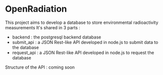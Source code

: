 # OpenRadiation
This project aims to develop a database to store environmental radioactivity measurements
It's shared in 3 parts : 
* backend : the postgresql backend database
* submit_api : a JSON Rest-like API developed in node.js to submit data to the database
* request_api : a JSON Rest-like API developed in node.js to request the database

Structure of the API : coming soon





